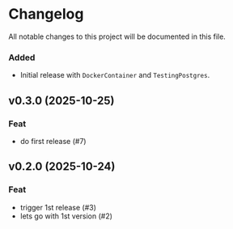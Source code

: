 # Changelog
All notable changes to this project will be documented in this file.

### Added
- Initial release with `DockerContainer` and `TestingPostgres`.

## v0.3.0 (2025-10-25)

### Feat

- do first release (#7)

## v0.2.0 (2025-10-24)

### Feat

- trigger 1st release (#3)
- lets go with 1st version (#2)
